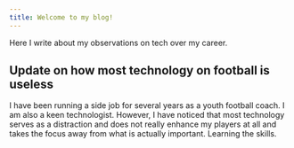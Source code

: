 ```yaml
---
title: Welcome to my blog!
---
```

Here I write about my observations on tech over my career.

## Update on how most technology on football is useless

I have been running a side job for several years as a youth football coach. I am also a keen technologist. However, I have noticed that most technology serves as a distraction and does not really enhance my players at all and takes the focus away from what is actually important. Learning the skills.
